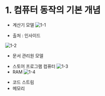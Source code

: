 # 1. 컴퓨터 동작의 기본 개념
* 계산기 모델
![1-1]( https://github.com/martinkang/Study/blob/master/InsideMachine/img/1-1.png )
 - 출처 : 인사이드 

![1-2]( https://github.com/martinkang/Study/blob/master/InsideMachine/img/1-2.png )

* 문서 관리원 모델
- 스토어 프로그램 컴퓨터
![1-3]( https://github.com/martinkang/Study/blob/master/InsideMachine/img/1-3.png )
- RAM
![1-4]( https://github.com/martinkang/Study/blob/master/InsideMachine/img/1-4.png )
* 코드 스트림
* 메모리 
